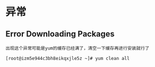 # 异常
## Error Downloading Packages
    出现这个异常可能是yum的缓存已经满了，清空一下缓存再进行安装就行了

```vim shell
[root@izm5e944c3bh8eikqxjle5z ~]# yum clean all
```